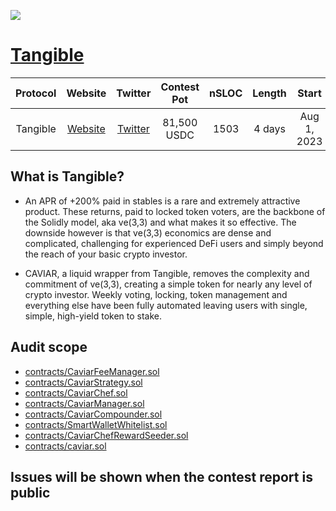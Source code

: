 ![](https://code4rena.com/_next/image?url=https%3A%2F%2Fraw.githubusercontent.com%2Fcode-423n4%2Fcode423n4.com%2Fmain%2F_data%2Forgs%2Favatars%2Ftangibledao.jpeg&w=256&q=75)

# [Tangible](https://code4rena.com/contests/2023-08-tangible-caviar#top)

| Protocol | Website | Twitter | Contest Pot | nSLOC | Length | Start | End |
|:--:|:--:|:--:|:--:|:--:|:--:|:--:|:--:|
| Tangible | [Website](https://www.symm.io) | [Twitter](https://twitter.com/symm_io) | 81,500 USDC | 1503 | 4 days | Aug 1, 2023 | Aug 5, 2023 |


## What is Tangible?

- An APR of +200% paid in stables is a rare and extremely attractive product. These returns, paid to locked token voters, are the backbone of the Solidly model, aka ve(3,3) and what makes it so effective. The downside however is that ve(3,3) economics are dense and complicated, challenging for experienced DeFi users and simply beyond the reach of your basic crypto investor.

- CAVIAR, a liquid wrapper from Tangible, removes the complexity and commitment of ve(3,3), creating a simple token for nearly any level of crypto investor. Weekly voting, locking, token management and everything else have been fully automated leaving users with single, simple, high-yield token to stake.



## Audit scope

- [contracts/CaviarFeeManager.sol](https://github.com/code-423n4/2023-08-tangible/blob/main/contracts/CaviarFeeManager.sol)
- [contracts/CaviarStrategy.sol](https://github.com/code-423n4/2023-08-tangible/blob/main/contracts/CaviarStrategy.sol)
- [contracts/CaviarChef.sol](https://github.com/code-423n4/2023-08-tangible/blob/main/contracts/CaviarChef.sol)
- [contracts/CaviarManager.sol](https://github.com/code-423n4/2023-08-tangible/blob/main/contracts/CaviarManager.sol)
- [contracts/CaviarCompounder.sol](https://github.com/code-423n4/2023-08-tangible/blob/main/contracts/CaviarCompounder.sol)
- [contracts/SmartWalletWhitelist.sol](https://github.com/code-423n4/2023-08-tangible/blob/main/contracts/SmartWalletWhitelist.sol)
- [contracts/CaviarChefRewardSeeder.sol](https://github.com/code-423n4/2023-08-tangible/blob/main/contracts/CaviarChefRewardSeeder.sol)
- [contracts/caviar.sol](https://github.com/code-423n4/2023-08-tangible/blob/main/contracts/caviar.sol)



## Issues will be shown when the contest report is public


